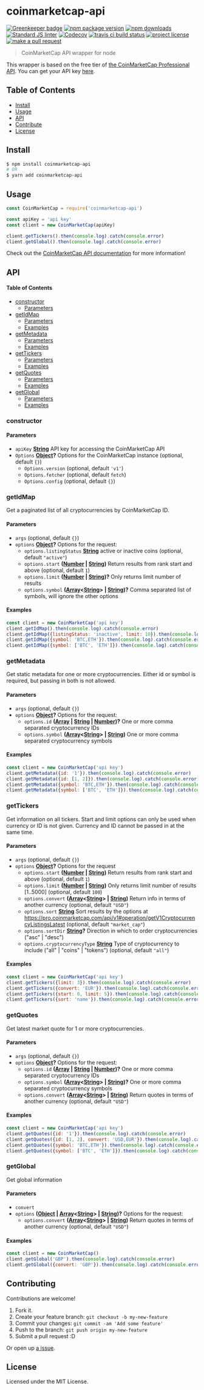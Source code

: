 # coinmarketcap-api

[![Greenkeeper badge](https://badges.greenkeeper.io/tiaanduplessis/coinmarketcap-api.svg)](https://greenkeeper.io/) [![npm package version](https://img.shields.io/npm/v/coinmarketcap-api.svg?style=flat-square)](https://npmjs.org/package/coinmarketcap-api)
[![npm downloads](https://img.shields.io/npm/dm/coinmarketcap-api.svg?style=flat-square)](https://npmjs.org/package/coinmarketcap-api) [![Standard JS linter](https://img.shields.io/badge/code%20style-standard-brightgreen.svg?style=flat-square)](https://github.com/feross/standard) [![Codecov](https://codecov.io/gh/tiaanduplessis/coinmarketcap-api/branch/master/graph/badge.svg?style=flat-square)](https://codecov.io/gh/tiaanduplessis/coinmarketcap-api)  [![travis ci build status](https://img.shields.io/travis/tiaanduplessis/coinmarketcap-api.svg?style=flat-square)](https://travis-ci.org/tiaanduplessis/coinmarketcap-api)  [![project license](https://img.shields.io/npm/l/coinmarketcap-api.svg?style=flat-square)](https://github.com/tiaanduplessis/coinmarketcap-api/blob/master/LICENSE) [![make a pull request](https://img.shields.io/badge/PRs-welcome-brightgreen.svg?style=flat-square)](http://makeapullrequest.com)  

> CoinMarketCap API wrapper for node

This wrapper is based on the free tier of [the CoinMarketCap Professional API](https://pro.coinmarketcap.com/api/v1#section/Introduction).
You can get your API key [here](https://pro.coinmarketcap.com/pricing).

## Table of Contents

-   [Install](#install)
-   [Usage](#usage)
-   [API](#api)
-   [Contribute](#contribute)
-   [License](#license)

## Install

```sh
$ npm install coinmarketcap-api
# OR
$ yarn add coinmarketcap-api
```

## Usage

```js
const CoinMarketCap = require('coinmarketcap-api')

const apiKey = 'api key'
const client = new CoinMarketCap(apiKey)

client.getTickers().then(console.log).catch(console.error)
client.getGlobal().then(console.log).catch(console.error)
```

Check out the [CoinMarketCap API documentation](https://coinmarketcap.com/api/) for more information!

## API

<!-- Generated by documentation.js. Update this documentation by updating the source code. -->

#### Table of Contents

-   [constructor](#constructor)
    -   [Parameters](#parameters)
-   [getIdMap](#getidmap)
    -   [Parameters](#parameters-1)
    -   [Examples](#examples)
-   [getMetadata](#getmetadata)
    -   [Parameters](#parameters-2)
    -   [Examples](#examples-1)
-   [getTickers](#gettickers)
    -   [Parameters](#parameters-3)
    -   [Examples](#examples-2)
-   [getQuotes](#getquotes)
    -   [Parameters](#parameters-4)
    -   [Examples](#examples-3)
-   [getGlobal](#getglobal)
    -   [Parameters](#parameters-5)
    -   [Examples](#examples-4)

### constructor

#### Parameters

-   `apiKey` **[String](https://developer.mozilla.org/docs/Web/JavaScript/Reference/Global_Objects/String)** API key for accessing the CoinMarketCap API
-   `Options` **[Object](https://developer.mozilla.org/docs/Web/JavaScript/Reference/Global_Objects/Object)?** Options for the CoinMarketCap instance (optional, default `{}`)
    -   `Options.version`   (optional, default `'v1'`)
    -   `Options.fetcher`   (optional, default `fetch`)
    -   `Options.config`   (optional, default `{}`)

### getIdMap

Get a paginated list of all cryptocurrencies by CoinMarketCap ID.

#### Parameters

-   `args`   (optional, default `{}`)
-   `options` **[Object](https://developer.mozilla.org/docs/Web/JavaScript/Reference/Global_Objects/Object)?** Options for the request:
    -   `options.listingStatus` **[String](https://developer.mozilla.org/docs/Web/JavaScript/Reference/Global_Objects/String)** active or inactive coins (optional, default `"active"`)
    -   `options.start` **([Number](https://developer.mozilla.org/docs/Web/JavaScript/Reference/Global_Objects/Number) \| [String](https://developer.mozilla.org/docs/Web/JavaScript/Reference/Global_Objects/String))** Return results from rank start and above (optional, default `1`)
    -   `options.limit` **([Number](https://developer.mozilla.org/docs/Web/JavaScript/Reference/Global_Objects/Number) \| [String](https://developer.mozilla.org/docs/Web/JavaScript/Reference/Global_Objects/String))?** Only returns limit number of results
    -   `options.symbol` **([Array](https://developer.mozilla.org/docs/Web/JavaScript/Reference/Global_Objects/Array)&lt;[String](https://developer.mozilla.org/docs/Web/JavaScript/Reference/Global_Objects/String)> | [String](https://developer.mozilla.org/docs/Web/JavaScript/Reference/Global_Objects/String))?** Comma separated list of symbols, will ignore the other options

#### Examples

```javascript
const client = new CoinMarketCap('api key')
client.getIdMap().then(console.log).catch(console.error)
client.getIdMap({listingStatus: 'inactive', limit: 10}).then(console.log).catch(console.error)
client.getIdMap({symbol: 'BTC,ETH'}).then(console.log).catch(console.error)
client.getIdMap({symbol: ['BTC', 'ETH']}).then(console.log).catch(console.error)
```

### getMetadata

Get static metadata for one or more cryptocurrencies.
Either id or symbol is required, but passing in both is not allowed.

#### Parameters

-   `args`   (optional, default `{}`)
-   `options` **[Object](https://developer.mozilla.org/docs/Web/JavaScript/Reference/Global_Objects/Object)?** Options for the request:
    -   `options.id` **([Array](https://developer.mozilla.org/docs/Web/JavaScript/Reference/Global_Objects/Array) \| [String](https://developer.mozilla.org/docs/Web/JavaScript/Reference/Global_Objects/String) \| [Number](https://developer.mozilla.org/docs/Web/JavaScript/Reference/Global_Objects/Number))?** One or more comma separated cryptocurrency IDs
    -   `options.symbol` **([Array](https://developer.mozilla.org/docs/Web/JavaScript/Reference/Global_Objects/Array)&lt;[String](https://developer.mozilla.org/docs/Web/JavaScript/Reference/Global_Objects/String)> | [String](https://developer.mozilla.org/docs/Web/JavaScript/Reference/Global_Objects/String))** One or more comma separated cryptocurrency symbols

#### Examples

```javascript
const client = new CoinMarketCap('api key')
client.getMetadata({id: '1'}).then(console.log).catch(console.error)
client.getMetadata({id: [1, 2]}).then(console.log).catch(console.error)
client.getMetadata({symbol: 'BTC,ETH'}).then(console.log).catch(console.error)
client.getMetadata({symbol: ['BTC', 'ETH']}).then(console.log).catch(console.error)
```

### getTickers

Get information on all tickers.
Start and limit options can only be used when currency or ID is not given.
Currency and ID cannot be passed in at the same time.

#### Parameters

-   `args`   (optional, default `{}`)
-   `options` **[Object](https://developer.mozilla.org/docs/Web/JavaScript/Reference/Global_Objects/Object)?** Options for the request
    -   `options.start` **([Number](https://developer.mozilla.org/docs/Web/JavaScript/Reference/Global_Objects/Number) \| [String](https://developer.mozilla.org/docs/Web/JavaScript/Reference/Global_Objects/String))** Return results from rank start and above (optional, default `1`)
    -   `options.limit` **([Number](https://developer.mozilla.org/docs/Web/JavaScript/Reference/Global_Objects/Number) \| [String](https://developer.mozilla.org/docs/Web/JavaScript/Reference/Global_Objects/String))** Only returns limit number of results [1..5000] (optional, default `100`)
    -   `options.convert` **([Array](https://developer.mozilla.org/docs/Web/JavaScript/Reference/Global_Objects/Array)&lt;[String](https://developer.mozilla.org/docs/Web/JavaScript/Reference/Global_Objects/String)> | [String](https://developer.mozilla.org/docs/Web/JavaScript/Reference/Global_Objects/String))** Return info in terms of another currency (optional, default `"USD"`)
    -   `options.sort` **[String](https://developer.mozilla.org/docs/Web/JavaScript/Reference/Global_Objects/String)** Sort results by the options at <https://pro.coinmarketcap.com/api/v1#operation/getV1CryptocurrencyListingsLatest> (optional, default `"market_cap"`)
    -   `options.sortDir` **[String](https://developer.mozilla.org/docs/Web/JavaScript/Reference/Global_Objects/String)?** Direction in which to order cryptocurrencies ("asc" | "desc")
    -   `options.cryptocurrencyType` **[String](https://developer.mozilla.org/docs/Web/JavaScript/Reference/Global_Objects/String)** Type of cryptocurrency to include ("all" | "coins" | "tokens") (optional, default `"all"`)

#### Examples

```javascript
const client = new CoinMarketCap('api key')
client.getTickers({limit: 3}).then(console.log).catch(console.error)
client.getTickers({convert: 'EUR'}).then(console.log).catch(console.error)
client.getTickers({start: 0, limit: 5}).then(console.log).catch(console.error)
client.getTickers({sort: 'name'}).then(console.log).catch(console.error)
```

### getQuotes

Get latest market quote for 1 or more cryptocurrencies.

#### Parameters

-   `args`   (optional, default `{}`)
-   `options` **[Object](https://developer.mozilla.org/docs/Web/JavaScript/Reference/Global_Objects/Object)?** Options for the request:
    -   `options.id` **([Array](https://developer.mozilla.org/docs/Web/JavaScript/Reference/Global_Objects/Array) \| [String](https://developer.mozilla.org/docs/Web/JavaScript/Reference/Global_Objects/String) \| [Number](https://developer.mozilla.org/docs/Web/JavaScript/Reference/Global_Objects/Number))?** One or more comma separated cryptocurrency IDs
    -   `options.symbol` **([Array](https://developer.mozilla.org/docs/Web/JavaScript/Reference/Global_Objects/Array)&lt;[String](https://developer.mozilla.org/docs/Web/JavaScript/Reference/Global_Objects/String)> | [String](https://developer.mozilla.org/docs/Web/JavaScript/Reference/Global_Objects/String))?** One or more comma separated cryptocurrency symbols
    -   `options.convert` **([Array](https://developer.mozilla.org/docs/Web/JavaScript/Reference/Global_Objects/Array)&lt;[String](https://developer.mozilla.org/docs/Web/JavaScript/Reference/Global_Objects/String)> | [String](https://developer.mozilla.org/docs/Web/JavaScript/Reference/Global_Objects/String))** Return quotes in terms of another currency (optional, default `"USD"`)

#### Examples

```javascript
const client = new CoinMarketCap('api key')
client.getQuotes({id: '1'}).then(console.log).catch(console.error)
client.getQuotes({id: [1, 2], convert: 'USD,EUR'}).then(console.log).catch(console.error)
client.getQuotes({symbol: 'BTC,ETH'}).then(console.log).catch(console.error)
client.getQuotes({symbol: ['BTC', 'ETH']}).then(console.log).catch(console.error)
```

### getGlobal

Get global information

#### Parameters

-   `convert`  
-   `options` **([Object](https://developer.mozilla.org/docs/Web/JavaScript/Reference/Global_Objects/Object) \| [Array](https://developer.mozilla.org/docs/Web/JavaScript/Reference/Global_Objects/Array)&lt;[String](https://developer.mozilla.org/docs/Web/JavaScript/Reference/Global_Objects/String)> | [String](https://developer.mozilla.org/docs/Web/JavaScript/Reference/Global_Objects/String))?** Options for the request:
    -   `options.convert` **([Array](https://developer.mozilla.org/docs/Web/JavaScript/Reference/Global_Objects/Array)&lt;[String](https://developer.mozilla.org/docs/Web/JavaScript/Reference/Global_Objects/String)> | [String](https://developer.mozilla.org/docs/Web/JavaScript/Reference/Global_Objects/String))** Return quotes in terms of another currency (optional, default `"USD"`)

#### Examples

```javascript
const client = new CoinMarketCap()
client.getGlobal('GBP').then(console.log).catch(console.error)
client.getGlobal({convert: 'GBP'}).then(console.log).catch(console.error)
```

## Contributing

Contributions are welcome!

1.  Fork it.
2.  Create your feature branch: `git checkout -b my-new-feature`
3.  Commit your changes: `git commit -am 'Add some feature'`
4.  Push to the branch: `git push origin my-new-feature`
5.  Submit a pull request :D

Or open up [a issue](https://github.com/tiaanduplessis/coinmarketcap-api/issues).

## License

Licensed under the MIT License.
